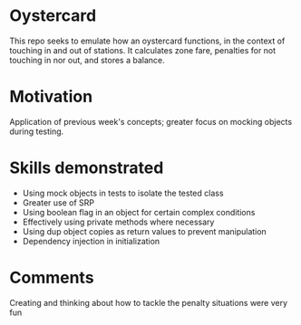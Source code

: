 # Oystercard 

This repo seeks to emulate how an oystercard functions, in the context of touching in and out of stations. It calculates zone fare, penalties for not touching in nor out, and stores a balance.

# Motivation

Application of previous week's concepts; greater focus on mocking objects during testing.

# Skills demonstrated
- Using mock objects in tests to isolate the tested class
- Greater use of SRP
- Using boolean flag in an object for certain complex conditions
- Effectively using private methods where necessary
- Using dup object copies as return values to prevent manipulation
- Dependency injection in initialization

# Comments

Creating and thinking about how to tackle the penalty situations were very fun
